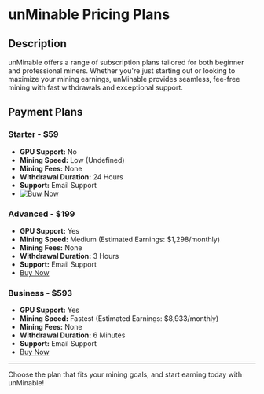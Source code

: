 # unMinable Pricing Plans

## Description
unMinable offers a range of subscription plans tailored for both beginner and professional miners. Whether you're just starting out or looking to maximize your mining earnings, unMinable provides seamless, fee-free mining with fast withdrawals and exceptional support.

## Payment Plans

### Starter - $59
- **GPU Support:** No
- **Mining Speed:** Low (Undefined)
- **Mining Fees:** None
- **Withdrawal Duration:** 24 Hours
- **Support:** Email Support
- [![Buw Now](https://i.postimg.cc/NGP9WjRd/bitcoin-svgrepo-com.png)](https://nowpayments.io/payment/?iid=4657270240)

### Advanced - $199
- **GPU Support:** Yes
- **Mining Speed:** Medium (Estimated Earnings: $1,298/monthly)
- **Mining Fees:** None
- **Withdrawal Duration:** 3 Hours
- **Support:** Email Support
- [Buy Now](#advanced-plan-url)

### Business - $593
- **GPU Support:** Yes
- **Mining Speed:** Fastest (Estimated Earnings: $8,933/monthly)
- **Mining Fees:** None
- **Withdrawal Duration:** 6 Minutes
- **Support:** Email Support
- [Buy Now](#business-plan-url)

---

Choose the plan that fits your mining goals, and start earning today with unMinable!
